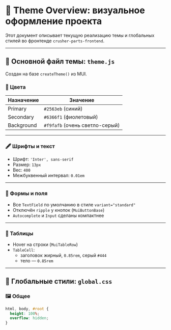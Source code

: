 # 🎨 Theme Overview: визуальное оформление проекта

Этот документ описывает текущую реализацию темы и глобальных стилей во фронтенде `crusher-parts-frontend`.

---

## 🧩 Основной файл темы: `theme.js`

Создан на базе `createTheme()` из MUI.

### 🎨 Цвета
| Назначение | Значение     |
|------------|--------------|
| Primary    | `#2563eb` (синий) |
| Secondary  | `#6366f1` (фиолетовый) |
| Background | `#f9fafb` (очень светло-серый) |

---

### 🖋️ Шрифты и текст
- Шрифт: `'Inter', sans-serif`
- Размер: `13px`
- Вес: `400`
- Межбуквенный интервал: `0.01em`

---

### 📐 Формы и поля
- Все `TextField` по умолчанию в стиле `variant="standard"`
- Отключён `ripple` у кнопок (`MuiButtonBase`)
- `Autocomplete` и `Input` сделаны компактнее

---

### 🧾 Таблицы
- Hover на строки (`MuiTableRow`)
- `TableCell`:
  - заголовок жирный, `0.85rem`, серый `#444`
  - тело — `0.85rem`

---

## 📁 Глобальные стили: `global.css`

### 🖼 Общее
```css
html, body, #root {
  height: 100%;
  overflow: hidden;
}
